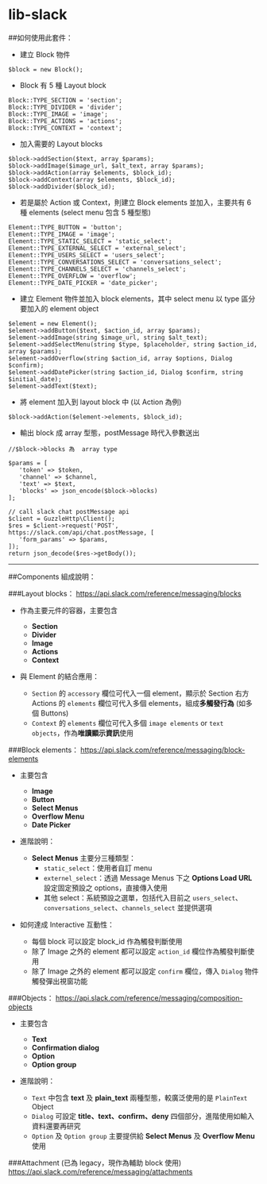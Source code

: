 # lib-slack

##如何使用此套件：

 - 建立 Block 物件
 ```
 $block = new Block();
 ```
 
 - Block 有 5 種 Layout block
 ```
 Block::TYPE_SECTION = 'section';
 Block::TYPE_DIVIDER = 'divider';
 Block::TYPE_IMAGE = 'image';
 Block::TYPE_ACTIONS = 'actions';
 Block::TYPE_CONTEXT = 'context';
 ```
 
 - 加入需要的 Layout blocks
 ```
 $block->addSection($text, array $params);
 $block->addImage($image_url, $alt_text, array $params);
 $block->addAction(array $elements, $block_id);
 $block->addContext(array $elements, $block_id);
 $block->addDivider($block_id);
 ```
 
 - 若是屬於 Action 或 Context，則建立 Block elements 並加入，主要共有 6 種 elements (select menu 包含 5 種型態)
 ```
 Element::TYPE_BUTTON = 'button';
 Element::TYPE_IMAGE = 'image';
 Element::TYPE_STATIC_SELECT = 'static_select';
 Element::TYPE_EXTERNAL_SELECT = 'external_select';
 Element::TYPE_USERS_SELECT = 'users_select';
 Element::TYPE_CONVERSATIONS_SELECT = 'conversations_select';
 Element::TYPE_CHANNELS_SELECT = 'channels_select';
 Element::TYPE_OVERFLOW = 'overflow';
 Element::TYPE_DATE_PICKER = 'date_picker';
 ```
 
 - 建立 Element 物件並加入 block elements，其中 select menu 以 type 區分要加入的 element object
 ```
 $element = new Element();
 $element->addButton($text, $action_id, array $params);
 $element->addImage(string $image_url, string $alt_text);
 $element->addSelectMenu(string $type, $placeholder, string $action_id, array $params);
 $element->addOverflow(string $action_id, array $options, Dialog $confirm);
 $element->addDatePicker(string $action_id, Dialog $confirm, string $initial_date);
 $element->addText($text);
 ```
 
 - 將 element 加入到 layout block 中 (以 Action 為例)
 ```
 $block->addAction($element->elements, $block_id);
 ```
 
 - 輸出 block 成 array 型態，postMessage 時代入參數送出
 ```
 //$block->blocks 為  array type
 
 $params = [
    'token' => $token,
    'channel' => $channel,
    'text' => $text,
    'blocks' => json_encode($block->blocks)
 ];
 
 // call slack chat postMessage api
 $client = GuzzleHttp\Client();
 $res = $client->request('POST', https://slack.com/api/chat.postMessage, [
    'form_params' => $params,
 ]);
 return json_decode($res->getBody());
 ```

---

##Components 組成說明：

###Layout blocks：
 https://api.slack.com/reference/messaging/blocks

 - 作為主要元件的容器，主要包含
   - **Section**
   - **Divider**
   - **Image**
   - **Actions**
   - **Context**

 - 與 Element 的結合應用：
   -  `Section` 的 `accessory` 欄位可代入一個 element，顯示於 Section 右方 Actions 的 `elements` 欄位可代入多個 elements，組成**多觸發行為** (如多個 Buttons)
   -  `Context` 的 `elements` 欄位可代入多個 `image elements` or `text objects`，作為**唯讀顯示資訊**使用

###Block elements：
 https://api.slack.com/reference/messaging/block-elements

 - 主要包含
   - **Image**
   - **Button**
   - **Select Menus**
   - **Overflow Menu**
   - **Date Picker**

 - 進階說明：
   - **Select Menus** 主要分三種類型：
     -  `static_select`：使用者自訂 menu
     -  `externel_select`：透過 Message Menus 下之 **Options Load URL** 設定固定預設之 options，直接傳入使用
     -  其他 select：系統預設之選單，包括代入目前之 `users_select`、`conversations_select`、`channels_select` 並提供選項

 - 如何達成 Interactive 互動性：
   -  每個 block 可以設定 block_id 作為觸發判斷使用
   -  除了 Image 之外的 element 都可以設定 `action_id` 欄位作為觸發判斷使用
   -  除了 Image 之外的 element 都可以設定 `confirm` 欄位，傳入 `Dialog` 物件觸發彈出視窗功能

###Objects：
 https://api.slack.com/reference/messaging/composition-objects

 - 主要包含
   - **Text**
   - **Confirmation dialog**
   - **Option**
   - **Option group**

 - 進階說明：
   - `Text` 中包含 **text** 及 **plain_text** 兩種型態，較廣泛使用的是 `PlainText` Object
   - `Dialog` 可設定 **title、text、confirm、deny** 四個部分，進階使用如輸入資料還要再研究
   - `Option` 及 `Option group` 主要提供給 **Select Menus** 及 **Overflow Menu** 使用

###Attachment (已為 legacy，現作為輔助 block 使用)
 https://api.slack.com/reference/messaging/attachments
